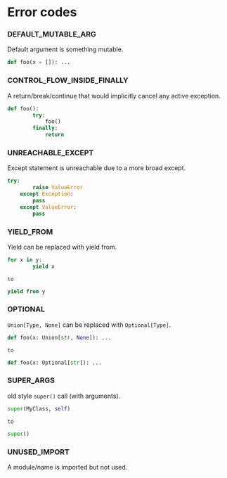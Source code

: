 # Error codes

### DEFAULT_MUTABLE_ARG
Default argument is something mutable.

```py
def foo(x = []): ...
```
    
### CONTROL_FLOW_INSIDE_FINALLY
A return/break/continue that would implicitly cancel any active exception.

```py
def foo():
        try:
            foo()
        finally:
            return
```
    
### UNREACHABLE_EXCEPT
Except statement is unreachable due to a more broad except.

```py
try:
        raise ValueError
    except Exception:
        pass
    except ValueError:
        pass
```
    
### YIELD_FROM
Yield can be replaced with yield from.

```py
for x in y:
        yield x
```
    to
```py
yield from y
```
    
### OPTIONAL
`Union[Type, None]` can be replaced with `Optional[Type]`.

```py
def foo(x: Union[str, None]): ...
```
    to
```py
def foo(x: Optional[str]): ...
```
    
### SUPER_ARGS
old style `super()` call (with arguments).

```py
super(MyClass, self)
```
    to
```py
super()
```
    
### UNUSED_IMPORT
A module/name is imported but not used.
